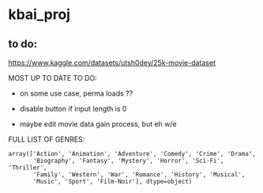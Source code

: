 # kbai_proj

## to do:

https://www.kaggle.com/datasets/utsh0dey/25k-movie-dataset

MOST UP TO DATE TO DO:
 - on some use case, perma loads ??

 - disable button if input length is 0

 - maybe edit movie data gain process, but eh w/e
 
FULL LIST OF GENRES:
```
array(['Action', 'Animation', 'Adventure', 'Comedy', 'Crime', 'Drama',
       'Biography', 'Fantasy', 'Mystery', 'Horror', 'Sci-Fi', 'Thriller',
       'Family', 'Western', 'War', 'Romance', 'History', 'Musical',
       'Music', 'Sport', 'Film-Noir'], dtype=object)
```